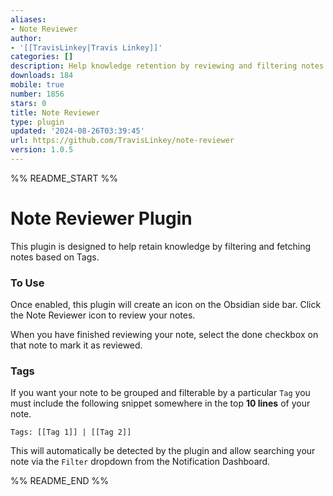 ```yaml
---
aliases:
- Note Reviewer
author:
- '[[TravisLinkey|Travis Linkey]]'
categories: []
description: Help knowledge retention by reviewing and filtering notes.
downloads: 184
mobile: true
number: 1856
stars: 0
title: Note Reviewer
type: plugin
updated: '2024-08-26T03:39:45'
url: https://github.com/TravisLinkey/note-reviewer
version: 1.0.5
---
```


%% README_START %%

# Note Reviewer Plugin 

This plugin is designed to help retain knowledge by filtering and fetching notes based on Tags.

### To Use

Once enabled, this plugin will create an icon on the Obsidian side bar. Click the Note Reviewer icon to review your notes.

When you have finished reviewing your note, select the done checkbox on that note to mark it as reviewed. 

### Tags

If you want your note to be grouped and filterable by a particular `Tag` you must include the following snippet somewhere in the top **10 lines** of your note.

```
Tags: [[Tag 1]] | [[Tag 2]]
```

This will automatically be detected by the plugin and allow searching your note via the `Filter` dropdown from the Notification Dashboard.



%% README_END %%
